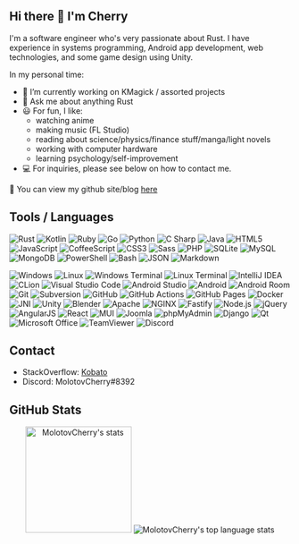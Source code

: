 ## Hi there 👋 I'm Cherry
I'm a software engineer who's very passionate about Rust. I have experience in systems programming, Android app development, web technologies, and some game design using Unity.

In my personal time:
- 🔭 I’m currently working on KMagick / assorted projects
- 💬 Ask me about anything Rust
- 😃 For fun, I like:
   - watching anime
   - making music (FL Studio)
   - reading about science/physics/finance stuff/manga/light novels
   - working with computer hardware
   - learning psychology/self-improvement
- 💻 For inquiries, please see below on how to contact me.

🔗 You can view my github site/blog [here](https://molotovcherry.github.io/)

## Tools / Languages
![Rust](https://img.shields.io/badge/-Rust-05122A?style=flat&logo=rust)
![Kotlin](https://img.shields.io/badge/-Kotlin-05122A?style=flat&logo=kotlin)
![Ruby](https://img.shields.io/badge/-Ruby-05122A?style=flat&logo=ruby)
![Go](https://img.shields.io/badge/-Go-05122A?style=flat&logo=go)
![Python](https://img.shields.io/badge/-Python-05122A?style=flat&logo=python)
![C Sharp](https://img.shields.io/badge/-C%20Sharp-05122A?style=flat&logo=csharp)
![Java](https://img.shields.io/badge/-Java-05122A?style=flat&logo=java)
![HTML5](https://img.shields.io/badge/-HTML5-05122A?style=flat&logo=html5)
![JavaScript](https://img.shields.io/badge/-JavaScript-05122A?style=flat&logo=javascript)
![CoffeeScript](https://img.shields.io/badge/-CoffeeScript-05122A?style=flat&logo=coffeescript)
![CSS3](https://img.shields.io/badge/-CSS3-05122A?style=flat&logo=css3)
![Sass](https://img.shields.io/badge/-Sass-05122A?style=flat&logo=sass)
![PHP](https://img.shields.io/badge/-PHP-05122A?style=flat&logo=php)
![SQLite](https://img.shields.io/badge/-SQLite-05122A?style=flat&logo=sqlite)
![MySQL](https://img.shields.io/badge/-MySQL-05122A?style=flat&logo=mysql)
![MongoDB](https://img.shields.io/badge/-MongoDB-05122A?style=flat&logo=mongodb)
![PowerShell](https://img.shields.io/badge/-PowerShell-05122A?style=flat&logo=powershell)
![Bash](https://img.shields.io/badge/-Bash-05122A?style=flat&logo=gnubash)
![JSON](https://img.shields.io/badge/-JSON-05122A?style=flat&logo=json)
![Markdown](https://img.shields.io/badge/-Markdown-05122A?style=flat&logo=markdown)

![Windows](https://img.shields.io/badge/-Windows-05122A?style=flat&logo=windows)
![Linux](https://img.shields.io/badge/-Linux-05122A?style=flat&logo=linux)
![Windows Terminal](https://img.shields.io/badge/-Windows%20Terminal-05122A?style=flat&logo=windowsterminal)
![Linux Terminal](https://img.shields.io/badge/-Linux%20Terminal-05122A?style=flat&logo=gnometerminal)
![IntelliJ IDEA](https://img.shields.io/badge/-IntelliJ%20IDEA-05122A?style=flat&logo=intellijidea)
![CLion](https://img.shields.io/badge/-CLion-05122A?style=flat&logo=clion)
![Visual Studio Code](https://img.shields.io/badge/-Visual%20Studio%20Code-05122A?style=flat&logo=visualstudiocode)
![Android Studio](https://img.shields.io/badge/-Android%20Studio-05122A?style=flat&logo=androidstudio)
![Android](https://img.shields.io/badge/-Android-05122A?style=flat&logo=android)
![Android Room](https://img.shields.io/badge/-Android%20Room-05122A?style=flat&logo=android)
![Git](https://img.shields.io/badge/-Git-05122A?style=flat&logo=git)
![Subversion](https://img.shields.io/badge/-Subversion-05122A?style=flat&logo=subversion)
![GitHub](https://img.shields.io/badge/-GitHub-05122A?style=flat&logo=github)
![GitHub Actions](https://img.shields.io/badge/-GitHub%20Actions-05122A?style=flat&logo=githubactions)
![GitHub Pages](https://img.shields.io/badge/-GitHub%20Pages-05122A?style=flat&logo=githubpages)
![Docker](https://img.shields.io/badge/-Docker-05122A?style=flat&logo=docker)
![JNI](https://img.shields.io/badge/-JNI-05122A?style=flat&logo=java)
![Unity](https://img.shields.io/badge/-Unity-05122A?style=flat&logo=unity)
![Blender](https://img.shields.io/badge/-Blender-05122A?style=flat&logo=blender)
![Apache](https://img.shields.io/badge/-Apache-05122A?style=flat&logo=apache)
![NGINX](https://img.shields.io/badge/-NGINX-05122A?style=flat&logo=nginx)
![Fastify](https://img.shields.io/badge/-Fastify-05122A?style=flat&logo=fastify)
![Node.js](https://img.shields.io/badge/-Node.js-05122A?style=flat&logo=node.js)
![jQuery](https://img.shields.io/badge/-jQuery-05122A?style=flat&logo=jquery)
![AngularJS](https://img.shields.io/badge/-AngularJS-05122A?style=flat&logo=angularjs)
![React](https://img.shields.io/badge/-React-05122A?style=flat&logo=react)
![MUI](https://img.shields.io/badge/-MUI-05122A?style=flat&logo=mui)
![Joomla](https://img.shields.io/badge/-Joomla-05122A?style=flat&logo=joomla)
![phpMyAdmin](https://img.shields.io/badge/-phpMyAdmin-05122A?style=flat&logo=phpmyadmin)
![Django](https://img.shields.io/badge/-Django-05122A?style=flat&logo=django)
![Qt](https://img.shields.io/badge/-Qt-05122A?style=flat&logo=qt)
![Microsoft Office](https://img.shields.io/badge/-Office-05122A?style=flat&logo=microsoftoffice)
![TeamViewer](https://img.shields.io/badge/-TeamViewer-05122A?style=flat&logo=teamviewer)
![Discord](https://img.shields.io/badge/-Discord-05122A?style=flat&logo=discord)

## Contact
- StackOverflow: [Kobato](https://stackoverflow.com/users/9423933/kobato)
- Discord: MolotovCherry#8392

## GitHub Stats
<p align="center">
    <img height="190" src="https://github-readme-stats.vercel.app/api?username=molotovcherry&theme=transparent&show_icons=true&include_all_commits=true" alt="MolotovCherry's stats" />
    <img src="https://github-readme-stats.vercel.app/api/top-langs/?username=molotovcherry&layout=compact&theme=transparent&exclude_repo=Android-ImageMagick7&langs_count=8" alt="MolotovCherry's top language stats" />
</p>
